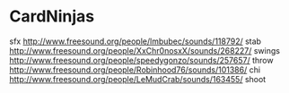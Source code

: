 # CardNinjas

sfx
http://www.freesound.org/people/lmbubec/sounds/118792/  stab
http://www.freesound.org/people/XxChr0nosxX/sounds/268227/ swings
http://www.freesound.org/people/speedygonzo/sounds/257657/ throw
http://www.freesound.org/people/Robinhood76/sounds/101386/ chi
http://www.freesound.org/people/LeMudCrab/sounds/163455/ shoot